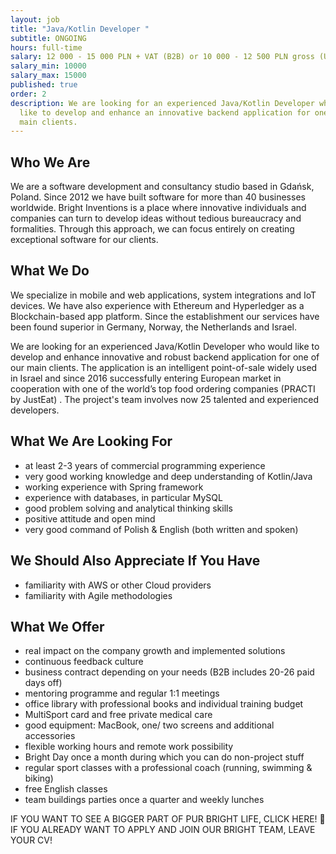 ```yaml
---
layout: job
title: "Java/Kotlin Developer "
subtitle: ONGOING
hours: full-time
salary: 12 000 - 15 000 PLN + VAT (B2B) or 10 000 - 12 500 PLN gross (UoP)
salary_min: 10000
salary_max: 15000
published: true
order: 2
description: We are looking for an experienced Java/Kotlin Developer who would
  like to develop and enhance an innovative backend application for one of our
  main clients.
---
```

## Who We Are

We are a software development and consultancy studio based in Gdańsk, Poland. Since 2012 we have built software for more than 40 businesses worldwide. Bright Inventions is a place where innovative individuals and companies can turn to develop ideas without tedious bureaucracy and formalities. Through this approach, we can focus entirely on creating exceptional software for our clients.

## What We Do 

We specialize in mobile and web applications, system integrations and IoT devices. We have also experience with Ethereum and Hyperledger as a Blockchain-based app platform. Since the establishment our services have been found superior in Germany, Norway, the Netherlands and Israel.  

We are looking for an experienced Java/Kotlin Developer who would like to develop and enhance innovative and robust backend application for one of our main clients. The application is an intelligent point-of-sale widely used in Israel and since 2016 successfully entering European market in cooperation with one of the world’s top food ordering companies (PRACTI by JustEat) . The project's team involves now 25 talented and experienced developers.

## What We Are Looking For 

* at least 2-3 years of commercial programming experience 
* very good working knowledge and deep understanding of Kotlin/Java
* working experience with Spring framework
* experience with databases, in particular MySQL
* good problem solving and analytical thinking skills
* positive attitude and open mind 
* very good command of Polish & English (both written and spoken)

## We Should Also Appreciate If You Have 

* familiarity with AWS or other Cloud providers
* familiarity with Agile methodologies 

## What We Offer 

* real impact on the company growth and implemented solutions
* continuous feedback culture 
* business contract depending on your needs (B2B includes 20-26 paid days off) 
* mentoring programme and regular 1:1 meetings 
* office library with professional books and individual training budget 
* MultiSport card and free private medical care 
* good equipment: MacBook, one/ two screens and additional accessories
* flexible working hours and remote work possibility 
* Bright Day once a month during which you can do non-project stuff
* regular sport classes with a professional coach (running, swimming & biking) 
* free English classes 
* team buildings parties once a quarter and weekly lunches 

IF YOU WANT TO SEE A BIGGER PART OF PUR BRIGHT LIFE, CLICK HERE! 🙂
IF YOU ALREADY WANT TO APPLY AND JOIN OUR BRIGHT TEAM, LEAVE YOUR CV!

 

